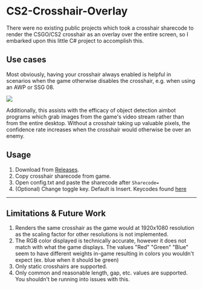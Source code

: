 # CS2-Crosshair-Overlay

There were no existing public projects which took a crosshair sharecode to render the CSGO/CS2 crosshair as an overlay over the entire screen, so I embarked upon this little C# project to accomplish this.

## Use cases

Most obviously, having your crosshair always enabled is helpful in scenarios when the game otherwise disables the crosshair, e.g. when using an AWP or SSG 08.

![](https://github.com/Chungmire/CS2-Crosshair-Overlay/blob/main/Example.gif)

Additionally, this assists with the efficacy of object detection aimbot programs which grab images from the game's video stream rather than from the entire desktop. Without a crosshair taking up valuable pixels, the confidence rate increases when the crosshair would otherwise be over an enemy.


## Usage

1. Download from [Releases](https://github.com/Chungmire/CS2-Crosshair-Overlay/files/14324202/1.0.zip).
2. Copy crosshair sharecode from game.
3. Open config.txt and paste the sharecode after `Sharecode=`
4. (Optional) Change toggle key. Default is Insert. Keycodes found [here](https://learn.microsoft.com/en-us/dotnet/api/system.windows.forms.keys?view=windowsdesktop-8.0) 

---

## Limitations & Future Work
1. Renders the same crosshair as the game would at 1920x1080 resolution as the scaling factor for other resolutions is not implemented.
2. The RGB color displayed is technically accurate, however it does not match with what the game displays. The values "Red" "Green" "Blue" seem to have different weights in-game resulting in colors you wouldn't expect (ex. blue when it should be green)
3. Only static crosshairs are supported.
4. Only common and reasonable length, gap, etc. values are supported. You shouldn't be running into issues with this.
